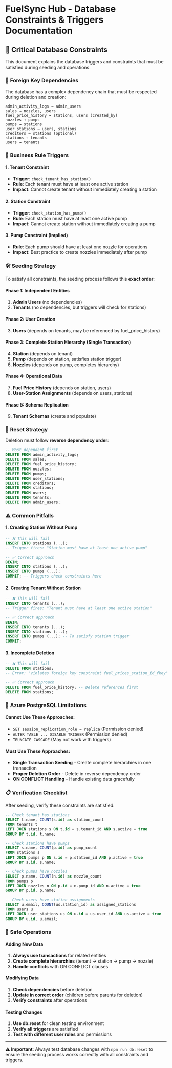 # FuelSync Hub - Database Constraints & Triggers Documentation

## 🚨 Critical Database Constraints

This document explains the database triggers and constraints that must be satisfied during seeding and operations.

### 🔗 **Foreign Key Dependencies**

The database has a complex dependency chain that must be respected during deletion and creation:

```
admin_activity_logs → admin_users
sales → nozzles, users
fuel_price_history → stations, users (created_by)
nozzles → pumps
pumps → stations
user_stations → users, stations
creditors → stations (optional)
stations → tenants
users → tenants
```

### 🎯 **Business Rule Triggers**

#### 1. **Tenant Constraint**
- **Trigger**: `check_tenant_has_station()`
- **Rule**: Each tenant must have at least one active station
- **Impact**: Cannot create tenant without immediately creating a station

#### 2. **Station Constraint**
- **Trigger**: `check_station_has_pump()`
- **Rule**: Each station must have at least one active pump
- **Impact**: Cannot create station without immediately creating a pump

#### 3. **Pump Constraint** (Implied)
- **Rule**: Each pump should have at least one nozzle for operations
- **Impact**: Best practice to create nozzles immediately after pump

### 🛠️ **Seeding Strategy**

To satisfy all constraints, the seeding process follows this **exact order**:

#### Phase 1: Independent Entities
1. **Admin Users** (no dependencies)
2. **Tenants** (no dependencies, but triggers will check for stations)

#### Phase 2: User Creation
3. **Users** (depends on tenants, may be referenced by fuel_price_history)

#### Phase 3: Complete Station Hierarchy (Single Transaction)
4. **Station** (depends on tenant)
5. **Pump** (depends on station, satisfies station trigger)
6. **Nozzles** (depends on pump, completes hierarchy)

#### Phase 4: Operational Data
7. **Fuel Price History** (depends on station, users)
8. **User-Station Assignments** (depends on users, stations)

#### Phase 5: Schema Replication
9. **Tenant Schemas** (create and populate)

### 🔄 **Reset Strategy**

Deletion must follow **reverse dependency order**:

```sql
-- Most dependent first
DELETE FROM admin_activity_logs;
DELETE FROM sales;
DELETE FROM fuel_price_history;
DELETE FROM nozzles;
DELETE FROM pumps;
DELETE FROM user_stations;
DELETE FROM creditors;
DELETE FROM stations;
DELETE FROM users;
DELETE FROM tenants;
DELETE FROM admin_users;
```

### ⚠️ **Common Pitfalls**

#### 1. **Creating Station Without Pump**
```sql
-- ❌ This will fail
INSERT INTO stations (...);
-- Trigger fires: "Station must have at least one active pump"

-- ✅ Correct approach
BEGIN;
INSERT INTO stations (...);
INSERT INTO pumps (...);
COMMIT; -- Triggers check constraints here
```

#### 2. **Creating Tenant Without Station**
```sql
-- ❌ This will fail
INSERT INTO tenants (...);
-- Trigger fires: "Tenant must have at least one active station"

-- ✅ Correct approach
BEGIN;
INSERT INTO tenants (...);
INSERT INTO stations (...);
INSERT INTO pumps (...); -- To satisfy station trigger
COMMIT;
```

#### 3. **Incomplete Deletion**
```sql
-- ❌ This will fail
DELETE FROM stations;
-- Error: "violates foreign key constraint fuel_prices_station_id_fkey"

-- ✅ Correct approach
DELETE FROM fuel_price_history; -- Delete references first
DELETE FROM stations;
```

### 🎯 **Azure PostgreSQL Limitations**

#### Cannot Use These Approaches:
- `SET session_replication_role = replica` (Permission denied)
- `ALTER TABLE ... DISABLE TRIGGER` (Permission denied)
- `TRUNCATE CASCADE` (May not work with triggers)

#### Must Use These Approaches:
- **Single Transaction Seeding** - Create complete hierarchies in one transaction
- **Proper Deletion Order** - Delete in reverse dependency order
- **ON CONFLICT Handling** - Handle existing data gracefully

### 📋 **Verification Checklist**

After seeding, verify these constraints are satisfied:

```sql
-- Check tenant has stations
SELECT t.name, COUNT(s.id) as station_count
FROM tenants t
LEFT JOIN stations s ON t.id = s.tenant_id AND s.active = true
GROUP BY t.id, t.name;

-- Check stations have pumps
SELECT s.name, COUNT(p.id) as pump_count
FROM stations s
LEFT JOIN pumps p ON s.id = p.station_id AND p.active = true
GROUP BY s.id, s.name;

-- Check pumps have nozzles
SELECT p.name, COUNT(n.id) as nozzle_count
FROM pumps p
LEFT JOIN nozzles n ON p.id = n.pump_id AND n.active = true
GROUP BY p.id, p.name;

-- Check users have station assignments
SELECT u.email, COUNT(us.station_id) as assigned_stations
FROM users u
LEFT JOIN user_stations us ON u.id = us.user_id AND us.active = true
GROUP BY u.id, u.email;
```

### 🔄 **Safe Operations**

#### Adding New Data
1. **Always use transactions** for related entities
2. **Create complete hierarchies** (tenant → station → pump → nozzle)
3. **Handle conflicts** with ON CONFLICT clauses

#### Modifying Data
1. **Check dependencies** before deletion
2. **Update in correct order** (children before parents for deletion)
3. **Verify constraints** after operations

#### Testing Changes
1. **Use db:reset** for clean testing environment
2. **Verify all triggers** are satisfied
3. **Test with different user roles** and permissions

---

**⚠️ Important**: Always test database changes with `npm run db:reset` to ensure the seeding process works correctly with all constraints and triggers.
